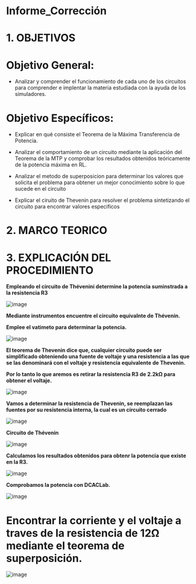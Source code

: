 # Informe_Corrección
# 1. OBJETIVOS 

# **Objetivo General:**

* Analizar y comprender el funcionamiento de cada uno de los circuitos para comprender e implentar la materia estudiada con la ayuda de los simuladores.

# **Objetivo Específicos:**

* Explicar en qué consiste el Teorema de la Máxima Transferencia de Potencia.

* Analizar el comportamiento de un circuito mediante la aplicación del Teorema de la MTP y comprobar los resultados obtenidos teóricamente de la potencia máxima en RL.

* Analizar el metodo de superposicion para determinar los valores que solicita el problema para obtener un mejor conocimiento sobre lo que sucede en el circuito 

* Explicar el ciruito de Thevenin para resolver el problema sintetizando el circuito para encontrar valores especificos

# 2. MARCO TEORICO


# 3. EXPLICACIÓN DEL PROCEDIMIENTO

**Empleando el circuito de Thévenini determine la potencia suminstrada a la resistencia R3**

![image](https://user-images.githubusercontent.com/105617383/184721717-55e79615-5739-4982-966c-b96cada84605.png)

**Mediante instrumentos encuentre el circuito equivalnte de Thévenin.**

**Emplee el vatimeto para determinar la potencia.**

![image](https://user-images.githubusercontent.com/105617383/184722674-197060bc-7b18-42e7-9005-8dbade44e576.png)

**El teorema de Thevenin dice que, cualquier circuito puede ser simplificado obteniendo una fuente de voltaje y una resistencia a las que se las denominará con el voltaje y resistencia equivalente de Thevenin.**

**Por lo tanto lo que aremos es retirar la resistencia R3 de 2.2kΩ para obtener el voltaje.**

![image](https://user-images.githubusercontent.com/105617383/184722900-1cab62d0-34da-4e4b-982a-e28614664dad.png)

**Vamos a  determinar la resistencia de Thevenin, se reemplazan las fuentes por su resistencia interna, la cual es un circuito cerrado**

![image](https://user-images.githubusercontent.com/105617383/184723611-3be2a7e5-6f5e-46b7-b3a0-dad2d54ac65e.png)

**Circuito de Thévenin**

![image](https://user-images.githubusercontent.com/105617383/184724906-54203fe3-7d7f-4c90-92c8-5d19ed12d260.png)

**Calculamos los resultados obtenidos para obtenr la potencia que existe en la R3.**

![image](https://user-images.githubusercontent.com/105617383/184724506-8196d298-03bd-44c0-aa47-2a1c8d014601.png)

**Comprobamos la potencia con DCACLab.**

![image](https://user-images.githubusercontent.com/105617383/184726281-695b2f91-8280-4bbb-b750-93c4d8759753.png)

# **Encontrar la corriente y el voltaje a traves de la resistencia de 12Ω mediante el teorema de superposición.**

![image](https://user-images.githubusercontent.com/105617383/184726735-7f165f27-bc1d-4bf2-8de5-f45d59b3b24d.png)





